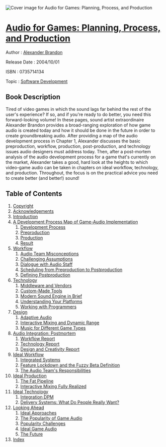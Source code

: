 ![Cover image for Audio for Games: Planning, Process, and Production](https://imgdetail.ebookreading.net/cover/cover/software_development/EB0735714134.jpg)

[Audio for Games: Planning, Process, and Production](https://ebookreading.net/view/book/Audio+for+Games%3A+Planning%2C+Process%2C+and+Production-EB0735714134_1.html "Audio for Games: Planning, Process, and Production")
====================================================================================================================

Author : [Alexander Brandon](https://ebookreading.net/search/author/Alexander+Brandon)

Release Date : 2004/10/01

ISBN : 0735714134

Topic : [Software Development](https://ebookreading.net/search/category/software-development)

Book Description
-----------------

Tired of video games in which the sound lags far behind the rest of the user's experience? If so, and if you're ready to do better, you need this forward-looking volume! In these pages, sound artist extraordinaire Alexander Brandon provides a broad-ranging exploration of how game audio is created today and how it should be done in the future in order to create groundbreaking audio. After providing a map of the audio development process in Chapter 1, Alexander discusses the basic preproduction, workflow, production, post-production, and technology issues audio designers must address today. Then, after a post-mortem analysis of the audio development process for a game that's currently on the market, Alexander takes a good, hard look at the heights to which video-game audio can be taken in chapters on ideal workflow, technology, and production. Throughout, the focus is on the practical advice you need to create better (and better!) sound!
              
Table of Contents
-----------------

1. [Copyright](https://ebookreading.net/view/book/Audio+for+Games%3A+Planning%2C+Process%2C+and+Production-EB0735714134_1.html)
1. [Acknowledgements](https://ebookreading.net/view/book/Audio+for+Games%3A+Planning%2C+Process%2C+and+Production-EB0735714134_2.html)
1. [Introduction](https://ebookreading.net/view/book/Audio+for+Games%3A+Planning%2C+Process%2C+and+Production-EB0735714134_3.html)
1. [A Development Process Map of Game-Audio Implementation](https://ebookreading.net/view/book/Audio+for+Games%3A+Planning%2C+Process%2C+and+Production-EB0735714134_4.html)
    1. [Development Process](https://ebookreading.net/view/book/Audio+for+Games%3A+Planning%2C+Process%2C+and+Production-EB0735714134_5.html)
    1. [Preproduction](https://ebookreading.net/view/book/Audio+for+Games%3A+Planning%2C+Process%2C+and+Production-EB0735714134_6.html)
    1. [Production](https://ebookreading.net/view/book/Audio+for+Games%3A+Planning%2C+Process%2C+and+Production-EB0735714134_7.html)
    1. [Result](https://ebookreading.net/view/book/Audio+for+Games%3A+Planning%2C+Process%2C+and+Production-EB0735714134_8.html)
1. [Workflow](https://ebookreading.net/view/book/Audio+for+Games%3A+Planning%2C+Process%2C+and+Production-EB0735714134_9.html)
    1. [Audio Team Misconceptions](https://ebookreading.net/view/book/Audio+for+Games%3A+Planning%2C+Process%2C+and+Production-EB0735714134_10.html)
    1. [Challenging Assumptions](https://ebookreading.net/view/book/Audio+for+Games%3A+Planning%2C+Process%2C+and+Production-EB0735714134_11.html)
    1. [Dialogue with Audio Staff](https://ebookreading.net/view/book/Audio+for+Games%3A+Planning%2C+Process%2C+and+Production-EB0735714134_12.html)
    1. [Scheduling from Preproduction to Postproduction](https://ebookreading.net/view/book/Audio+for+Games%3A+Planning%2C+Process%2C+and+Production-EB0735714134_13.html)
    1. [Defining Postproduction](https://ebookreading.net/view/book/Audio+for+Games%3A+Planning%2C+Process%2C+and+Production-EB0735714134_14.html)
1. [Technology](https://ebookreading.net/view/book/Audio+for+Games%3A+Planning%2C+Process%2C+and+Production-EB0735714134_15.html)
    1. [Middleware and Vendors](https://ebookreading.net/view/book/Audio+for+Games%3A+Planning%2C+Process%2C+and+Production-EB0735714134_16.html)
    1. [Custom-Made Tools](https://ebookreading.net/view/book/Audio+for+Games%3A+Planning%2C+Process%2C+and+Production-EB0735714134_17.html)
    1. [Modern Sound Engine in Brief](https://ebookreading.net/view/book/Audio+for+Games%3A+Planning%2C+Process%2C+and+Production-EB0735714134_18.html)
    1. [Understanding Your Platforms](https://ebookreading.net/view/book/Audio+for+Games%3A+Planning%2C+Process%2C+and+Production-EB0735714134_19.html)
    1. [Working with Programmers](https://ebookreading.net/view/book/Audio+for+Games%3A+Planning%2C+Process%2C+and+Production-EB0735714134_20.html)
1. [Design](https://ebookreading.net/view/book/Audio+for+Games%3A+Planning%2C+Process%2C+and+Production-EB0735714134_21.html)
    1. [Adaptive Audio](https://ebookreading.net/view/book/Audio+for+Games%3A+Planning%2C+Process%2C+and+Production-EB0735714134_22.html)
    1. [Interactive Mixing and Dynamic Range](https://ebookreading.net/view/book/Audio+for+Games%3A+Planning%2C+Process%2C+and+Production-EB0735714134_23.html)
    1. [Music for Different Game Types](https://ebookreading.net/view/book/Audio+for+Games%3A+Planning%2C+Process%2C+and+Production-EB0735714134_24.html)
1. [Audio Integration: Postmortem](https://ebookreading.net/view/book/Audio+for+Games%3A+Planning%2C+Process%2C+and+Production-EB0735714134_25.html)
    1. [Workflow Report](https://ebookreading.net/view/book/Audio+for+Games%3A+Planning%2C+Process%2C+and+Production-EB0735714134_26.html)
    1. [Technology Report](https://ebookreading.net/view/book/Audio+for+Games%3A+Planning%2C+Process%2C+and+Production-EB0735714134_27.html)
    1. [Design and Creativity Report](https://ebookreading.net/view/book/Audio+for+Games%3A+Planning%2C+Process%2C+and+Production-EB0735714134_28.html)
1. [Ideal Workflow](https://ebookreading.net/view/book/Audio+for+Games%3A+Planning%2C+Process%2C+and+Production-EB0735714134_29.html)
    1. [Integrated Systems](https://ebookreading.net/view/book/Audio+for+Games%3A+Planning%2C+Process%2C+and+Production-EB0735714134_30.html)
    1. [Feature Lockdown and the Fuzzy Beta Definition](https://ebookreading.net/view/book/Audio+for+Games%3A+Planning%2C+Process%2C+and+Production-EB0735714134_31.html)
    1. [The Audio Team&#39;s Responsibilities](https://ebookreading.net/view/book/Audio+for+Games%3A+Planning%2C+Process%2C+and+Production-EB0735714134_32.html)
1. [Ideal Production](https://ebookreading.net/view/book/Audio+for+Games%3A+Planning%2C+Process%2C+and+Production-EB0735714134_33.html)
    1. [The Fat Pipeline](https://ebookreading.net/view/book/Audio+for+Games%3A+Planning%2C+Process%2C+and+Production-EB0735714134_34.html)
    1. [Interactive Mixing Fully Realized](https://ebookreading.net/view/book/Audio+for+Games%3A+Planning%2C+Process%2C+and+Production-EB0735714134_35.html)
1. [Ideal Technology](https://ebookreading.net/view/book/Audio+for+Games%3A+Planning%2C+Process%2C+and+Production-EB0735714134_36.html)
    1. [Integration DPM](https://ebookreading.net/view/book/Audio+for+Games%3A+Planning%2C+Process%2C+and+Production-EB0735714134_37.html)
    1. [Delivery Systems: What Do People Really Want?](https://ebookreading.net/view/book/Audio+for+Games%3A+Planning%2C+Process%2C+and+Production-EB0735714134_38.html)
1. [Looking Ahead](https://ebookreading.net/view/book/Audio+for+Games%3A+Planning%2C+Process%2C+and+Production-EB0735714134_39.html)
    1. [Ideal Approaches](https://ebookreading.net/view/book/Audio+for+Games%3A+Planning%2C+Process%2C+and+Production-EB0735714134_40.html)
    1. [The Popularity of Game Audio](https://ebookreading.net/view/book/Audio+for+Games%3A+Planning%2C+Process%2C+and+Production-EB0735714134_41.html)
    1. [Popularity Challenges](https://ebookreading.net/view/book/Audio+for+Games%3A+Planning%2C+Process%2C+and+Production-EB0735714134_42.html)
    1. [Ideal Game Audio](https://ebookreading.net/view/book/Audio+for+Games%3A+Planning%2C+Process%2C+and+Production-EB0735714134_43.html)
    1. [The Future](https://ebookreading.net/view/book/Audio+for+Games%3A+Planning%2C+Process%2C+and+Production-EB0735714134_44.html)
1. [Index](https://ebookreading.net/view/book/Audio+for+Games%3A+Planning%2C+Process%2C+and+Production-EB0735714134_45.html)
